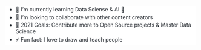 <ul dir="auto" style='box-sizing: border-box; padding-left: 2em; margin-top: 0px; margin-bottom: 16px; color: rgb(36, 41, 47); font-family: -apple-system, BlinkMacSystemFont, "Segoe UI", Helvetica, Arial, sans-serif, "Apple Color Emoji", "Segoe UI Emoji"; font-size: 14px; font-style: normal; font-variant-ligatures: normal; font-variant-caps: normal; font-weight: 400; letter-spacing: normal; orphans: 2; text-align: start; text-indent: 0px; text-transform: none; white-space: normal; widows: 2; word-spacing: 0px; -webkit-text-stroke-width: 0px; background-color: rgb(255, 255, 255); text-decoration-thickness: initial; text-decoration-style: initial; text-decoration-color: initial;'>
    <li style="box-sizing: border-box;">🌱&nbsp;I&rsquo;m currently learning Data Sciense &amp; AI&nbsp;🤣</li>
    <li style="box-sizing: border-box; margin-top: 0.25em;">👯&nbsp;I&rsquo;m looking to collaborate with other content creators</li>
    <li style="box-sizing: border-box; margin-top: 0.25em;">🥅&nbsp;2021 Goals: Contribute more to Open Source projects &amp; Master Data Science</li>
    <li style="box-sizing: border-box; margin-top: 0.25em;">⚡ Fun fact: I love to draw and teach people</li>
</ul>
